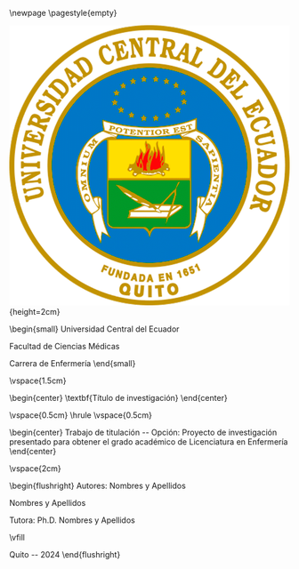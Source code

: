 \newpage
\pagestyle{empty}

![](./format/crest.png){height=2cm}

\begin{small}
Universidad Central del Ecuador

Facultad de Ciencias Médicas

Carrera de Enfermería
\end{small}

\vspace{1.5cm}

\begin{center}
\textbf{Título de investigación}
\end{center}

\vspace{0.5cm}
\hrule
\vspace{0.5cm}

\begin{center}
Trabajo de titulación -- Opción: Proyecto de investigación presentado para obtener el grado académico de Licenciatura en Enfermería
\end{center}

\vspace{2cm}

\begin{flushright}
Autores: Nombres y Apellidos

Nombres y Apellidos

Tutora: Ph.D. Nombres y Apellidos

\vfill

Quito -- 2024
\end{flushright}
